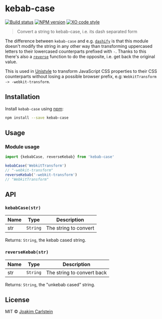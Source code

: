 # kebab-case

[![Build status][travis-image]][travis-url] [![NPM version][npm-image]][npm-url] [![XO code style][codestyle-image]][codestyle-url]

> Convert a string to kebab-case, i.e. its dash separated form

The difference between `kebab-case` and e.g. [`dashify`](https://www.npmjs.com/package/dashify) is that this
module doesn't modify the string in any other way than transforming uppercased letters to their lowercased
counterparts prefixed with `-`. Thanks to this there's also a [`reverse`](#kebabcasereversestr) function to
do the opposite, i.e. get back the original value.

This is used in [Unistyle](https://github.com/joakimbeng/unistyle) to transform JavaScript CSS properties
to their CSS counterparts without losing a possible browser prefix, e.g: `WebkitTransform -> -webkit-transform`.

## Installation

Install `kebab-case` using [npm](https://www.npmjs.com/):

```bash
npm install --save kebab-case
```

## Usage

### Module usage

```typescript
import {kebabCase, reverseKebab} from 'kebab-case'

kebabCase('WebkitTransform')
// "-webkit-transform"
reverseKebab('-webkit-transform')
// "WebkitTransform"
```

## API

### `kebabCase(str)`

| Name | Type     | Description           |
| ---- | -------- | --------------------- |
| str  | `String` | The string to convert |

Returns: `String`, the kebab cased string.

### `reverseKebab(str)`

| Name | Type     | Description                |
| ---- | -------- | -------------------------- |
| str  | `String` | The string to convert back |

Returns: `String`, the "unkebab cased" string.

## License

MIT © [Joakim Carlstein](http://joakim.beng.se/)

[npm-url]: https://npmjs.org/package/kebab-case
[npm-image]: https://badge.fury.io/js/kebab-case.svg
[travis-url]: https://travis-ci.org/joakimbeng/kebab-case
[travis-image]: https://travis-ci.org/joakimbeng/kebab-case.svg?branch=master
[codestyle-url]: https://github.com/sindresorhus/xo
[codestyle-image]: https://img.shields.io/badge/code_style-XO-5ed9c7.svg?style=flat
